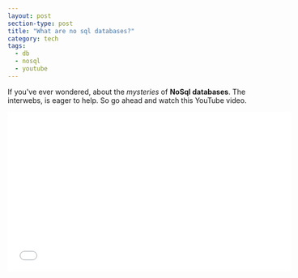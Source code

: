 ```yaml
---
layout: post
section-type: post
title: "What are no sql databases?"
category: tech
tags: 
  - db
  - nosql
  - youtube
---
```

If you've ever wondered, about the *mysteries* of **NoSql databases**. The interwebs, is eager to help. So go ahead and watch this YouTube video.

<iframe width="560" height="315" src="//www.youtube.com/embed/qI_g07C_Q5I" frameborder="0" allowfullscreen></iframe>
